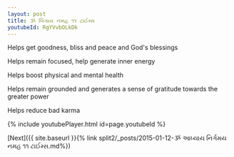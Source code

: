 ```yaml
---
layout: post
title: ૐ લિંગાય નમહ ૧૧ ટાઈમ્સ
youtubeId: RgYVvbOLkDk
---
```

 
 
Helps get goodness, bliss and peace and God's blessings
 
Helps remain focused, help generate inner energy 
 
Helps boost physical and mental health 
 
Helps remain grounded and generates a sense of gratitude towards the greater power 
 
Helps reduce bad karma
 
 
 
 


{% include youtubePlayer.html id=page.youtubeId %}
 
[Next]({{ site.baseurl }}{% link  split2/_posts/2015-01-12-ૐ આધ્યાય નિર્ગમય નમહ ૧૧ ટાઈમ્સ.md%})
 
